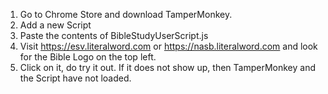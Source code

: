 1. Go to Chrome Store and download TamperMonkey.
2. Add a new Script
3. Paste the contents of BibleStudyUserScript.js
4. Visit https://esv.literalword.com or https://nasb.literalword.com and look for the Bible Logo on the top left.
5. Click on it, do try it out. If it does not show up, then TamperMonkey and the Script have not loaded.

